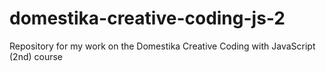 # domestika-creative-coding-js-2
Repository for my work on the Domestika Creative Coding with JavaScript (2nd) course
